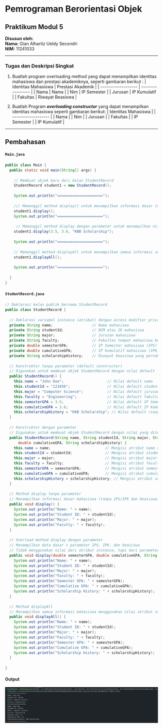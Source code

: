 # Pemrograman Berorientasi Objek

## Praktikum Modul 5

**Disusun oleh:**  
**Nama:** Gian Alharitz Ueldy Secondri  
**NIM:** 11241033

---

### Tugas dan Deskripsi Singkat

1. Buatlah program overloading method yang dapat menampilkan identitas mahasiswa
   dan prestasi akademiknya, seperti gambaran berikut :
   | Identitas Mahasiswa | Prestasi Akademik |
   | ------------------- | ----------------- |
   | Nama | Nama |
   | Nim | IP Semester |
   | Jurusan | IP Kumulatif |
   | Fakultas | Riwayat Beasiswa |

2. Buatlah Program **_overloading constructor_** yang dapat menampilkan identitas mahasiswa seperti gambaran berikut:
   | Identitas Mahasiswa |
   | ------------------- |
   | Nama |
   | Nim |
   | Jurusan |
   | Fakultas |
   | IP Semester |
   | IP Kumulatif |

---

## Pembahasan

#### `Main.java`

```java
public class Main {
  public static void main(String[] args) {

    // Membuat objek baru dari kelas StudentRecord
    StudentRecord student1 = new StudentRecord();

    System.out.println("=====================");

    /// Memanggil method display() untuk menampilkan informasi dasar (nama, NIM, jurusan, fakultas)
    student1.display();
    System.out.println("=====================");

     // Memanggil method display dengan parameter untuk menampilkan nilai dan riwayat beasiswa
    student1.display(3.5, 3.6, "KNB Scholarship");

    System.out.println("=====================");

    // Memanggil method displayAll untuk menampilkan semua informasi secara lengkap dari objek student1
    student1.displayAll();

    System.out.println("=====================");

  }
}
```

#### `StudentRecord.java`

```java
// Deklarasi kelas publik bernama StudentRecord
public class StudentRecord {

  // Deklarasi variabel instance (atribut) dengan access modifier private (hanya bisa diakses dalam kelas ini)
  private String name;                  // Nama mahasiswa
  private String studentId;             // NIM atau ID mahasiswa
  private String major;                 // Jurusan mahasiswa
  private String faculty;               // Fakultas tempat mahasiswa belajar
  private double semesterGPA;           // IP Semester mahasiswa (IPS)
  private double cumulativeGPA;         // IP Kumulatif mahasiswa (IPK)
  private String scholarshipHistory;    // Riwayat beasiswa yang pernah diterima mahasiswa

  // Konstruktor tanpa parameter (default constructor)
  // Digunakan untuk membuat objek StudentRecord dengan nilai default
  public StudentRecord() {
    this.name = "John Doe";                    // Nilai default nama
    this.studentId = "123456";                 // Nilai default student ID
    this.major = "Computer Science";           // Nilai default jurusan
    this.faculty = "Engineering";              // Nilai default fakultas
    this.semesterGPA = 3.5;                    // Nilai default IP Semester
    this.cumulativeGPA = 3.6;                  // Nilai default IP Kumulatif
    this.scholarshipHistory = "KKB Scholarship"; // Nilai default riwayat beasiswa
  }

  // Konstruktor dengan parameter
  // Digunakan untuk membuat objek StudentRecord dengan nilai yang ditentukan saat instansiasi
  public StudentRecord(String name, String studentId, String major, String faculty, double semesterGPA,
      double cumulativeGPA, String scholarshipHistory) {
    this.name = name;                         // Mengisi atribut name dengan parameter name
    this.studentId = studentId;               // Mengisi atribut studentId
    this.major = major;                       // Mengisi atribut major
    this.faculty = faculty;                   // Mengisi atribut faculty
    this.semesterGPA = semesterGPA;           // Mengisi atribut semesterGPA
    this.cumulativeGPA = cumulativeGPA;       // Mengisi atribut cumulativeGPA
    this.scholarshipHistory = scholarshipHistory; // Mengisi atribut scholarshipHistory
  }

  // Method display tanpa parameter
  // Menampilkan informasi dasar mahasiswa (tanpa IPS/IPK dan beasiswa)
  public void display() {
    System.out.println("Name: " + name);
    System.out.println("Student ID: " + studentId);
    System.out.println("Major: " + major);
    System.out.println("Faculty: " + faculty);
  }

  // Overload method display dengan parameter
  // Menampilkan data dasar + parameter IPS, IPK, dan beasiswa
  // Tidak menggunakan nilai dari atribut instance, tapi dari parameter yang dikirimkan
  public void display(double semesterGPA, double cumulativeGPA, String scholarshipHistory) {
    System.out.println("Name: " + name);
    System.out.println("Student ID: " + studentId);
    System.out.println("Major: " + major);
    System.out.println("Faculty: " + faculty);
    System.out.println("Semester GPA: " + semesterGPA);
    System.out.println("Cumulative GPA: " + cumulativeGPA);
    System.out.println("Scholarship History: " + scholarshipHistory);
  }

  // Method displayAll
  // Menampilkan semua informasi mahasiswa menggunakan nilai atribut instance
  public void displayAll() {
    System.out.println("Name: " + name);
    System.out.println("Student ID: " + studentId);
    System.out.println("Major: " + major);
    System.out.println("Faculty: " + faculty);
    System.out.println("Semester GPA: " + semesterGPA);
    System.out.println("Cumulative GPA: " + cumulativeGPA);
    System.out.println("Scholarship History: " + scholarshipHistory);
  }

}

```

#### Output

![alt text](image.png)
